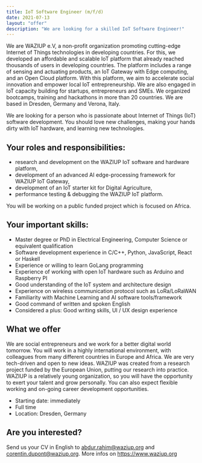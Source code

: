 ```yaml
---
title: IoT Software Engineer (m/f/d)
date: 2021-07-13
layout: "offer"
description: "We are looking for a skilled IoT Software Engineer!"
---
```


We are WAZIUP e.V, a non-profit organization promoting cutting-edge Internet of Things technologies in developing countries. For this, we developed an affordable and scalable IoT platform that already reached thousands of users in developing countries. The platform includes a range of sensing and actuating products, an IoT Gateway with Edge computing, and an Open Cloud platform. With this platform, we aim to accelerate social innovation and empower local IoT entrepreneurship. We are also engaged in IoT capacity building for startups, entrepreneurs and SMEs. We organized bootcamps, training and hackathons in more than 20 countries. We are based in Dresden, Germany and Verona, Italy.

We are looking for a person who is passionate about Internet of Things (IoT) software development. You should love new challenges, making your hands dirty with IoT hardware, and learning new technologies.

Your roles and responsibilities:
--------------------------------

- research and development on the WAZIUP IoT software and hardware platform,
- development of an advanced AI edge-processing framework for WAZIUP IoT Gateway,
- development of an IoT starter kit for Digital Agriculture,
- performance testing & debugging the WAZIUP IoT platform. 

You will be working on a public funded project which is focused on Africa. 

Your important skills:
----------------------

- Master degree or PhD  in Electrical Engineering, Computer Science or equivalent qualification
- Software development experience in C/C++, Python, JavaScript, React or Haskell
- Experience or willing to learn GoLang programming
- Experience of working with open IoT hardware such as Arduino and Raspberry PI 
- Good understanding of the IoT system and architecture design
- Experience on wireless communication protocol such as LoRa/LoRaWAN
- Familiarity with Machine Learning and AI software tools/framework 
- Good command of written and spoken English
- Considered a plus: Good writing skills, UI / UX design experience

What we offer
-------------

We are social entrepreneurs and we work for a better digital world tomorrow. You will work in a highly international environment, with colleagues from many different countries in Europe and Africa. We are very tech-driven and open to new ideas. WAZIUP was created from a research project funded by the European Union, putting our research into practice. WAZIUP is a relatively young organization, so you will have the opportunity to exert your talent and grow personally. You can also expect flexible working and on-going career development opportunities. 

- Starting date: immediately
- Full time
- Location: Dresden, Germany 

Are you interested?
-------------------

Send us your CV in English to abdur.rahim@waziup.org and corentin.dupont@waziup.org.
More infos on https://www.waziup.org

